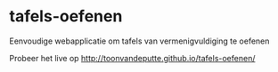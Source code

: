 tafels-oefenen
==============

Eenvoudige webapplicatie om tafels van vermenigvuldiging te oefenen

Probeer het live op http://toonvandeputte.github.io/tafels-oefenen/

